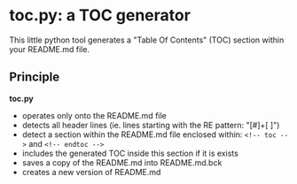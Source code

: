
# toc.py: a TOC generator

This little python tool generates a "Table Of Contents" (TOC) section within your README.md file.

## Principle

**toc.py**

- operates only onto the README.md file
- detects all header lines (ie. lines starting with the RE pattern: "[#]+[ ]")
- detect a section within the README.md file enclosed within: ```<!-- toc -->``` and ```<!-- endtoc -->```
- includes the generated TOC inside this section if it is exists
- saves a copy of the README.md into README.md.bck
- creates a new version of README.md


